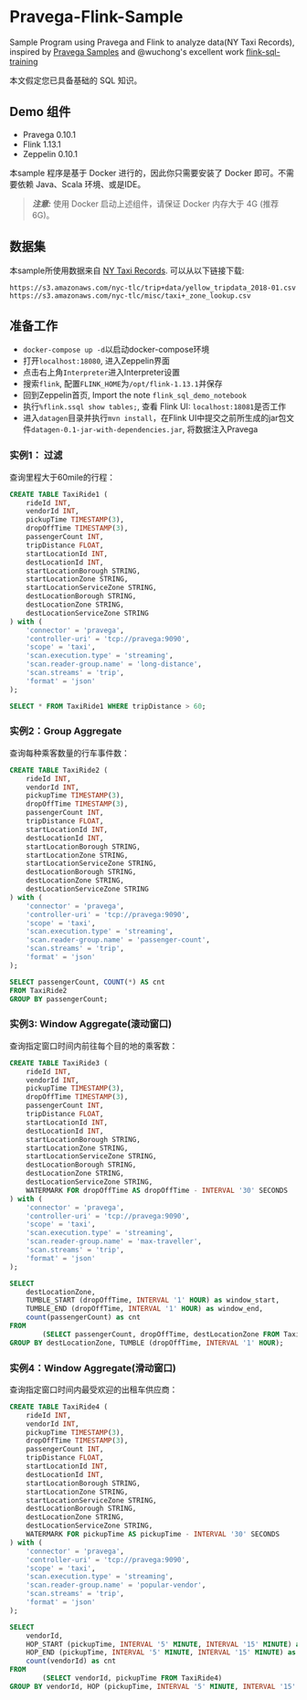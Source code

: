 # Pravega-Flink-Sample
Sample Program using Pravega and Flink to analyze data(NY Taxi Records), inspired by [Pravega Samples](https://github.com/pravega/pravega-samples) 
and @wuchong's excellent work [flink-sql-training](http://wuchong.me/blog/2019/08/20/flink-sql-training/)

本文假定您已具备基础的 SQL 知识。

## Demo 组件
- Pravega 0.10.1
- Flink 1.13.1
- Zeppelin 0.10.1

本sample 程序是基于 Docker 进行的，因此你只需要安装了 Docker 即可。不需要依赖 Java、Scala 环境、或是IDE。
> **_注意:_** 使用 Docker 启动上述组件，请保证 Docker 内存大于 4G (推荐 6G)。

## 数据集
本sample所使用数据来自 [NY Taxi Records](http://www.nyc.gov/html/tlc/html/about/trip_record_data.shtml).
可以从以下链接下载:
```
https://s3.amazonaws.com/nyc-tlc/trip+data/yellow_tripdata_2018-01.csv
https://s3.amazonaws.com/nyc-tlc/misc/taxi+_zone_lookup.csv
```

## 准备工作
- `docker-compose up -d`以启动docker-compose环境
- 打开`localhost:18080`, 进入Zeppelin界面
- 点击右上角`Interpreter`进入Interpreter设置
- 搜索`flink`, 配置`FLINK_HOME`为`/opt/flink-1.13.1`并保存
- 回到Zeppelin首页, Import the note `flink_sql_demo_notebook`
- 执行`%flink.ssql show tables;`, 查看 Flink UI: `localhost:18081`是否工作
- 进入`datagen`目录并执行`mvn install`，在Flink UI中提交之前所生成的jar包文件`datagen-0.1-jar-with-dependencies.jar`, 将数据注入Pravega

### 实例1： 过滤

查询里程大于60mile的行程：
```sql
CREATE TABLE TaxiRide1 (
    rideId INT,
    vendorId INT,
    pickupTime TIMESTAMP(3),
    dropOffTime TIMESTAMP(3),
    passengerCount INT,
    tripDistance FLOAT,
    startLocationId INT,
    destLocationId INT,
    startLocationBorough STRING,
    startLocationZone STRING,
    startLocationServiceZone STRING,
    destLocationBorough STRING,
    destLocationZone STRING,
    destLocationServiceZone STRING
) with (
    'connector' = 'pravega',
    'controller-uri' = 'tcp://pravega:9090',
    'scope' = 'taxi',
    'scan.execution.type' = 'streaming',
    'scan.reader-group.name' = 'long-distance',
    'scan.streams' = 'trip',
    'format' = 'json'
);

SELECT * FROM TaxiRide1 WHERE tripDistance > 60;
```

### 实例2：Group Aggregate

查询每种乘客数量的行车事件数：
```sql
CREATE TABLE TaxiRide2 (
    rideId INT,
    vendorId INT,
    pickupTime TIMESTAMP(3),
    dropOffTime TIMESTAMP(3),
    passengerCount INT,
    tripDistance FLOAT,
    startLocationId INT,
    destLocationId INT,
    startLocationBorough STRING,
    startLocationZone STRING,
    startLocationServiceZone STRING,
    destLocationBorough STRING,
    destLocationZone STRING,
    destLocationServiceZone STRING
) with (
    'connector' = 'pravega',
    'controller-uri' = 'tcp://pravega:9090',
    'scope' = 'taxi',
    'scan.execution.type' = 'streaming',
    'scan.reader-group.name' = 'passenger-count',
    'scan.streams' = 'trip',
    'format' = 'json'
);

SELECT passengerCount, COUNT(*) AS cnt
FROM TaxiRide2
GROUP BY passengerCount;
```

### 实例3: Window Aggregate(滚动窗口)

查询指定窗口时间内前往每个目的地的乘客数：
```sql
CREATE TABLE TaxiRide3 (
    rideId INT,
    vendorId INT,
    pickupTime TIMESTAMP(3),
    dropOffTime TIMESTAMP(3),
    passengerCount INT,
    tripDistance FLOAT,
    startLocationId INT,
    destLocationId INT,
    startLocationBorough STRING,
    startLocationZone STRING,
    startLocationServiceZone STRING,
    destLocationBorough STRING,
    destLocationZone STRING,
    destLocationServiceZone STRING,
    WATERMARK FOR dropOffTime AS dropOffTime - INTERVAL '30' SECONDS
) with (
    'connector' = 'pravega',
    'controller-uri' = 'tcp://pravega:9090',
    'scope' = 'taxi',
    'scan.execution.type' = 'streaming',
    'scan.reader-group.name' = 'max-traveller',
    'scan.streams' = 'trip',
    'format' = 'json'
);

SELECT
    destLocationZone,
    TUMBLE_START (dropOffTime, INTERVAL '1' HOUR) as window_start,
    TUMBLE_END (dropOffTime, INTERVAL '1' HOUR) as window_end,
    count(passengerCount) as cnt
FROM
        (SELECT passengerCount, dropOffTime, destLocationZone FROM TaxiRide3)
GROUP BY destLocationZone, TUMBLE (dropOffTime, INTERVAL '1' HOUR);
```

### 实例4：Window Aggregate(滑动窗口)

查询指定窗口时间内最受欢迎的出租车供应商：
```sql
CREATE TABLE TaxiRide4 (
    rideId INT,
    vendorId INT,
    pickupTime TIMESTAMP(3),
    dropOffTime TIMESTAMP(3),
    passengerCount INT,
    tripDistance FLOAT,
    startLocationId INT,
    destLocationId INT,
    startLocationBorough STRING,
    startLocationZone STRING,
    startLocationServiceZone STRING,
    destLocationBorough STRING,
    destLocationZone STRING,
    destLocationServiceZone STRING,
    WATERMARK FOR pickupTime AS pickupTime - INTERVAL '30' SECONDS
) with (
    'connector' = 'pravega',
    'controller-uri' = 'tcp://pravega:9090',
    'scope' = 'taxi',
    'scan.execution.type' = 'streaming',
    'scan.reader-group.name' = 'popular-vendor',
    'scan.streams' = 'trip',
    'format' = 'json'
);

SELECT
    vendorId,
    HOP_START (pickupTime, INTERVAL '5' MINUTE, INTERVAL '15' MINUTE) as window_start,
    HOP_END (pickupTime, INTERVAL '5' MINUTE, INTERVAL '15' MINUTE) as window_end,
    count(vendorId) as cnt
FROM
        (SELECT vendorId, pickupTime FROM TaxiRide4)
GROUP BY vendorId, HOP (pickupTime, INTERVAL '5' MINUTE, INTERVAL '15' MINUTE);
```